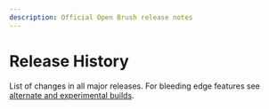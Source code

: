 ```yaml
---
description: Official Open Brush release notes
---
```


# Release History

List of changes in all major releases. For bleeding edge features see [alternate and experimental builds](alternate-and-experimental-builds/).

